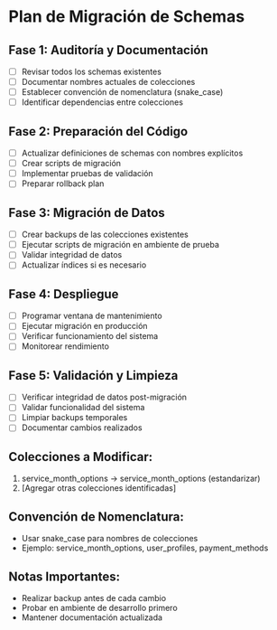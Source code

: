 # Plan de Migración de Schemas

## Fase 1: Auditoría y Documentación
- [ ] Revisar todos los schemas existentes
- [ ] Documentar nombres actuales de colecciones
- [ ] Establecer convención de nomenclatura (snake_case)
- [ ] Identificar dependencias entre colecciones

## Fase 2: Preparación del Código
- [ ] Actualizar definiciones de schemas con nombres explícitos
- [ ] Crear scripts de migración
- [ ] Implementar pruebas de validación
- [ ] Preparar rollback plan

## Fase 3: Migración de Datos
- [ ] Crear backups de las colecciones existentes
- [ ] Ejecutar scripts de migración en ambiente de prueba
- [ ] Validar integridad de datos
- [ ] Actualizar índices si es necesario

## Fase 4: Despliegue
- [ ] Programar ventana de mantenimiento
- [ ] Ejecutar migración en producción
- [ ] Verificar funcionamiento del sistema
- [ ] Monitorear rendimiento

## Fase 5: Validación y Limpieza
- [ ] Verificar integridad de datos post-migración
- [ ] Validar funcionalidad del sistema
- [ ] Limpiar backups temporales
- [ ] Documentar cambios realizados

## Colecciones a Modificar:
1. service_month_options -> service_month_options (estandarizar)
2. [Agregar otras colecciones identificadas]

## Convención de Nomenclatura:
- Usar snake_case para nombres de colecciones
- Ejemplo: service_month_options, user_profiles, payment_methods

## Notas Importantes:
- Realizar backup antes de cada cambio
- Probar en ambiente de desarrollo primero
- Mantener documentación actualizada
